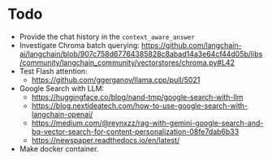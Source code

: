 # Todo
- Provide the chat history in the `context_aware_answer`
- Investigate Chroma batch querying: https://github.com/langchain-ai/langchain/blob/907c758d67764385828c8abad14a3e64cf44d05b/libs/community/langchain_community/vectorstores/chroma.py#L42
- Test Flash attention:
  - https://github.com/ggerganov/llama.cpp/pull/5021
- Google Search with LLM:
  - https://huggingface.co/blog/nand-tmp/google-search-with-llm
  - https://blog.nextideatech.com/how-to-use-google-search-with-langchain-openai/
  - https://medium.com/@reynxzz/rag-with-gemini-google-search-and-bq-vector-search-for-content-personalization-08fe7dab6b33
  - https://newspaper.readthedocs.io/en/latest/
- Make docker container.
